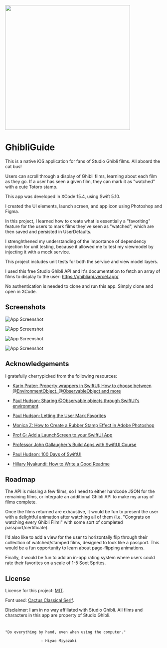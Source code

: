 <img src="https://github.com/IngeChiles/GhibliGuide/blob/main/Meta/GhibliGuideIconTransparent.png?raw=true" width="400">



# GhibliGuide

This is a native iOS application for fans of Studio Ghibli films. All aboard the cat bus!

Users can scroll through a display of Ghibli films, learning about each film as they go. If a user has seen a given film, they can mark it as "watched" with a cute Totoro stamp.

This app was developed in XCode 15.4, using Swift 5.10.

I created the UI elements, launch screen, and app icon using Photoshop and Figma. 

In this project, I learned how to create what is essentially a "favoriting" feature for the users to mark films they've seen as "watched", which are then saved and persisted in UserDefaults.

I strenghthened my understanding of the importance of dependency injection for unit testing, because it allowed me to test my viewmodel by injecting it with a mock service.

This project includes unit tests for both the service and view model layers.

I used this free Studio Ghibli API and it's documentation to fetch an array of films to display to the user: 
https://ghibliapi.vercel.app/

No authentication is needed to clone and run this app. Simply clone and open in XCode.
## Screenshots

![App Screenshot](https://github.com/IngeChiles/GhibliGuide/blob/main/Meta/Ghibli-Guide-Main-Screen.png?raw=true)

![App Screenshot](https://github.com/IngeChiles/GhibliGuide/blob/main/Meta/Ghibli-Guide-Main-Stamped.png?raw=true)

![App Screenshot](https://github.com/IngeChiles/GhibliGuide/blob/main/Meta/Ghibli-Guide-Detail.png?raw=true)

![App Screenshot](https://github.com/IngeChiles/GhibliGuide/blob/main/Meta/Ghibli-Guide-Detail-Stamped.png?raw=true)


## Acknowledgements
I gratefully cherrypicked from the following resources:

  - [Karin Prater: Property wrappers in SwiftUI: How to choose between @EnvironmentObject, @ObservableObject and more](https://www.youtube.com/watch?v=J6afKuHJFCE)

   - [Paul Hudson: Sharing @Observable objects through SwiftUI's environment](https://www.hackingwithswift.com/books/ios-swiftui/sharing-observable-objects-through-swiftuis-environment)

 - [Paul Hudson: Letting the User Mark Favorites](https://www.youtube.com/watch?v=FKUBspZLZb8)

  - [Monica Z: How to Create a Rubber Stamp Effect in Adobe Photoshop](https://www.youtube.com/watch?v=scG966JJfJk)
  
  - [Prof G: Add a LaunchScreen to your SwiftUI App](https://www.youtube.com/watch?v=1zqxW1ADRzk)

  - [Professor John Gallaugher's Build Apps with SwiftUI Course](https://www.youtube.com/@profgallaugher)
  
  - [Paul Hudson: 100 Days of SwiftUI](https://www.hackingwithswift.com/100/swiftui)
  
   - [Hillary Nyakundi: How to Write a Good Readme](https://www.freecodecamp.org/news/how-to-write-a-good-readme-file/)


## Roadmap
The API is missing a few films, so I need to either hardcode JSON for the remaining films, or integrate an additional Ghibli API to make my array of films complete.

Once the films returned are exhaustive, it would be fun to present the user with a delightful animation after watching all of them (i.e. "Congrats on watching every Ghibli Film!" with some sort of completed passport/certificate).

I'd also like to add a view for the user to horizontally flip through their collection of watched/stamped films, designed to look like a passport. This would be a fun opportunity to learn about page-flipping animations.

Finally, it would be fun to add an in-app rating system where users could rate their favorites on a scale of 1-5 Soot Sprites.
## License

License for this project: [MIT](https://choosealicense.com/licenses/mit/).

Font used: [Cactus Classical Serif](https://fonts.google.com/specimen/Cactus+Classical+Serif).

Disclaimer: I am in no way affiliated with Studio Ghibli. All films and characters in this app are property of Studio Ghibli.


#

    "Do everything by hand, even when using the computer."

                    - Hiyao Miyazaki
        
    
